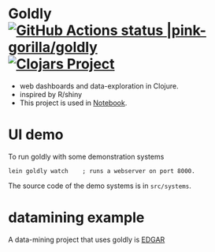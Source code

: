 # Goldly [![GitHub Actions status |pink-gorilla/goldly](https://github.com/pink-gorilla/goldly/workflows/CI/badge.svg)](https://github.com/pink-gorilla/goldly/actions?workflow=CI)[![Clojars Project](https://img.shields.io/clojars/v/org.pinkgorilla/goldly.svg)](https://clojars.org/org.pinkgorilla/goldly)

- web dashboards and data-exploration in Clojure.
- inspired by R/shiny
- This project is used in [Notebook](https://github.com/pink-gorilla/gorilla-notebook).

# UI demo

To run goldly with some demonstration systems

```
lein goldly watch    ; runs a webserver on port 8000.
```

The source code of the demo systems is in `src/systems`.

# datamining example

A data-mining project that uses goldly is [EDGAR](https://github.com/clojure-quant/edgar)
